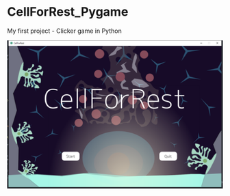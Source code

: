 # CellForRest_Pygame

My first project - Clicker game in Python

![start menu](https://github.com/bioerrorlog/CellForRest_Pygame/blob/master/screen_shots/start_menu.png)
